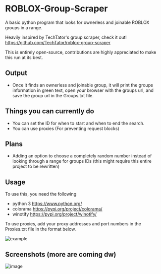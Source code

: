# ROBLOX-Group-Scraper

A basic python program that looks for ownerless and joinable ROBLOX groups in a range.

Heavily inspired by TechTator's group scraper, check it out! 
https://github.com/TechTator/roblox-group-scraper

This is entirely open-source, contributions are highly appreciated to make this run at its best.

## Output
- Once it finds an ownerless and joinable group, it will print the groups information in green text, open your browser with the groups url, and save the group url in the Groups.txt file.

## Things you can currently do
- You can set the ID for when to start and when to end the search.
- You can use proxies (For preventing request blocks)

## Plans 
- Adding an option to choose a completely random number instead of looking through a range for groups IDs (this might require this entire project to be rewritten)

## Usage
To use this, you need the following
- python 3 https://www.python.org/
- colorama https://pypi.org/project/colorama/
- winotify https://pypi.org/project/winotify/

To use proxies, add your proxy addresses and port numbers in the Proxies.txt file in the format below.

![example](https://github.com/ymuuuun/ROBLOX-Group-Scraper/assets/170196194/a5027ffe-e724-4c8c-b0bf-a19aa5dac219)

## Screenshots (more are coming dw)

![image](https://github.com/ymuuuun/ROBLOX-Group-Scraper/assets/170196194/e67b0225-25ac-425f-ad1a-ae5f446cdf51)

